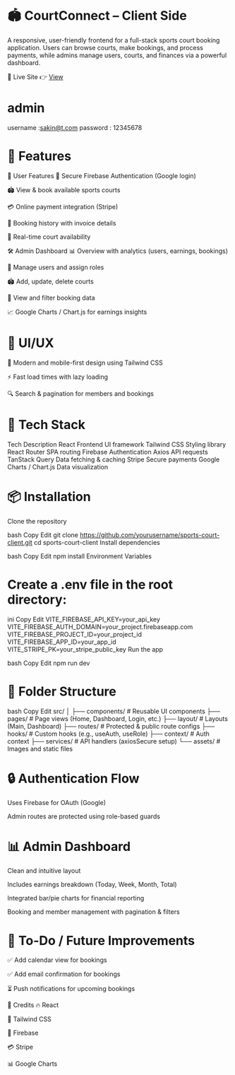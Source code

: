 # 🏟️ CourtConnect – Client Side
A responsive, user-friendly frontend for a full-stack sports court booking application. Users can browse courts, make bookings, and process payments, while admins manage users, courts, and finances via a powerful dashboard.

🔗 Live Site
👉 [View](https://courtconnect-fe336.web.app/)

 # admin
  username :sakin@t.com
  password : 12345678

# 🚀 Features
👤 User Features
🔐 Secure Firebase Authentication (Google login)

🏟️ View & book available sports courts

💳 Online payment integration (Stripe)

📆 Booking history with invoice details

🔄 Real-time court availability

🛠️ Admin Dashboard
📊 Overview with analytics (users, earnings, bookings)

🧑 Manage users and assign roles

🏟️ Add, update, delete courts

📅 View and filter booking data

📈 Google Charts / Chart.js for earnings insights

# 📱 UI/UX
🎨 Modern and mobile-first design using Tailwind CSS

⚡ Fast load times with lazy loading

🔍 Search & pagination for members and bookings


# 🧰 Tech Stack
Tech	Description
React	Frontend UI framework
Tailwind CSS	Styling library
React Router	SPA routing
Firebase	Authentication
Axios	API requests
TanStack Query	Data fetching & caching
Stripe	Secure payments
Google Charts / Chart.js	Data visualization

# 📦 Installation
Clone the repository

bash
Copy
Edit
git clone https://github.com/yourusername/sports-court-client.git
cd sports-court-client
Install dependencies

bash
Copy
Edit
npm install
Environment Variables

# Create a .env file in the root directory:

ini
Copy
Edit
VITE_FIREBASE_API_KEY=your_api_key
VITE_FIREBASE_AUTH_DOMAIN=your_project.firebaseapp.com
VITE_FIREBASE_PROJECT_ID=your_project_id
VITE_FIREBASE_APP_ID=your_app_id
VITE_STRIPE_PK=your_stripe_public_key
Run the app

bash
Copy
Edit
npm run dev
# 📁 Folder Structure
bash
Copy
Edit
src/
│
├── components/        # Reusable UI components
├── pages/             # Page views (Home, Dashboard, Login, etc.)
├── layout/            # Layouts (Main, Dashboard)
├── routes/            # Protected & public route configs
├── hooks/             # Custom hooks (e.g., useAuth, useRole)
├── context/           # Auth context
├── services/          # API handlers (axiosSecure setup)
└── assets/            # Images and static files
# 🔒 Authentication Flow
Uses Firebase for OAuth (Google)

Admin routes are protected using role-based guards

# 📊 Admin Dashboard
Clean and intuitive layout

Includes earnings breakdown (Today, Week, Month, Total)

Integrated bar/pie charts for financial reporting

Booking and member management with pagination & filters

# 📌 To-Do / Future Improvements
✅ Add calendar view for bookings

✅ Add email confirmation for bookings

⏳ Push notifications for upcoming bookings


🙌 Credits
🔥 React

🎨 Tailwind CSS

🔐 Firebase

💳 Stripe

📊 Google Charts